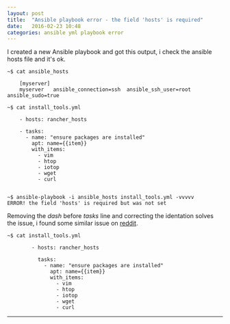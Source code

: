 ```yaml
---
layout: post
title:  "Ansible playbook error - the field 'hosts' is required"
date:   2016-02-23 10:48
categories: ansible yml playbook error
---
```


I created a new Ansible playbook and got this output, 
i check the ansible hosts file and it's ok.

    ~$ cat ansible_hosts 

        [myserver]
        myserver   ansible_connection=ssh  ansible_ssh_user=root    ansible_sudo=true

    ~$ cat install_tools.yml

        - hosts: rancher_hosts
        
        - tasks:
          - name: "ensure packages are installed"
            apt: name={{item}}
            with_items:
              - vim
              - htop 
              - iotop
              - wget
              - curl
        

    ~$ ansible-playbook -i ansible_hosts install_tools.yml -vvvvv
    ERROR! the field 'hosts' is required but was not set

Removing the _dash_ before _tasks_ line and correcting the identation solves the issue,
i found some similar issue on [reddit].

	~$ cat install_tools.yml
	
			- hosts: rancher_hosts
			
			  tasks:
			    - name: "ensure packages are installed"
			      apt: name={{item}}
			      with_items:
			        - vim
			        - htop 
			        - iotop
			        - wget
			        - curl
	
---
[reddit]: <https://www.reddit.com/r/ansible/comments/43qhdo/running_playbook_against_single_host/>
